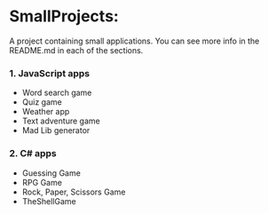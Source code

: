 # SmallProjects:

A project containing small applications.
 You can see more info in the README.md in each of the sections.

### 1. JavaScript apps

- Word search game
- Quiz game
- Weather app
- Text adventure game
- Mad Lib generator

### 2. C# apps
- Guessing Game
- RPG Game
- Rock, Paper, Scissors Game
- TheShellGame
